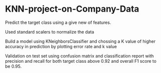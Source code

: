 # KNN-project-on-Company-Data

Predict the target class using a give new of features.

Used standard scalers to normalize the data 

Build a model using KNeighborsClassifier and chossing a K value of higher accuracy in prediction by plotting error rate and k value

Validation on test set using confusion matrix and classification report with precision and recall for both target class above 0.92 and overall F1 score to be 0.95.
